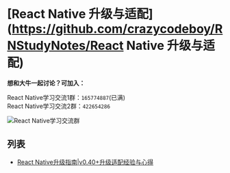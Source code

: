# [React Native 升级与适配](https://github.com/crazycodeboy/RNStudyNotes/React Native 升级与适配)  

 

**想和大牛一起讨论？可加入：**

>
React Native学习交流1群：`165774887`(已满)     
React Native学习交流2群：`422654286`

![React Native学习交流群](https://raw.githubusercontent.com/crazycodeboy/RNStudyNotes/master/React%20Native%E5%8F%91%E5%B8%83APP%E4%B9%8B%E7%AD%BE%E5%90%8D%E6%89%93%E5%8C%85APK/images/react%20native%20%E5%AD%A6%E4%B9%A0%E4%BA%A4%E6%B5%81%E7%BE%A4_qrcode_share.png)

## 列表  

* [React Native升级指南|v0.40+升级适配经验与心得](https://github.com/crazycodeboy/RNStudyNotes/blob/master/React%20Native%20%E5%8D%87%E7%BA%A7%E4%B8%8E%E9%80%82%E9%85%8D/React%20Native%E5%8D%87%E7%BA%A7%E6%8C%87%E5%8D%97%7Cv0.40%2B%E5%8D%87%E7%BA%A7%E9%80%82%E9%85%8D%E7%BB%8F%E9%AA%8C%E4%B8%8E%E5%BF%83%E5%BE%97/React%20Native%E5%8D%87%E7%BA%A7%E6%8C%87%E5%8D%97%7Cv0.40%2B%E5%8D%87%E7%BA%A7%E9%80%82%E9%85%8D%E7%BB%8F%E9%AA%8C%E4%B8%8E%E5%BF%83%E5%BE%97.md)


